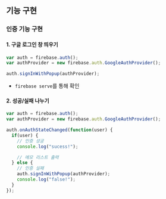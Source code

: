 ## 기능 구현

### 인증 기능 구현

#### 1. 구글 로그인 창 띄우기

```js
var auth = firebase.auth();
var authProvider = new firebase.auth.GoogleAuthProvider();

auth.signInWithPopup(authProvider);
```

- `firebase serve`를 통해 확인



#### 2. 성공/실패 나누기

```js
var auth = firebase.auth();
var authProvider = new firebase.auth.GoogleAuthProvider();

auth.onAuthStateChanged(function(user) {
  if(user) {
    // 인증 성공
    console.log("sucess!");

    // 메모 리스트 출력
  } else {
    // 인증 실패
    auth.signInWithPopup(authProvider);
    console.log("false!");
  }
});
```

